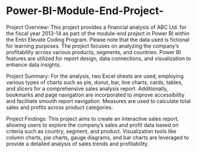 # Power-BI-Module-End-Project-
Project Overview:
This project provides a financial analysis of ABC Ltd. for the fiscal year 2013-14 as part of the module-end project in Power BI within the Entri Elevate Coding Program. Please note that the data used is fictional for learning purposes. The project focuses on analyzing the company’s profitability across various products, segments, and countries. Power BI features are utilized for report design, data connections, and visualization to enhance data insights.

Project Summary:
For the analysis, two Excel sheets are used, employing various types of charts such as pie, donut, bar, line charts, cards, tables, and slicers for a comprehensive sales analysis report. Additionally, bookmarks and page navigation are incorporated to improve accessibility and facilitate smooth report navigation. Measures are used to calculate total sales and profits across product categories.

Project Findings:
This project aims to create an interactive sales report, allowing users to explore the company’s sales and profit data based on criteria such as country, segment, and product. Visualization tools like column charts, pie charts, gauge diagrams, and bar charts are leveraged to provide a detailed analysis of sales trends and profitability.
